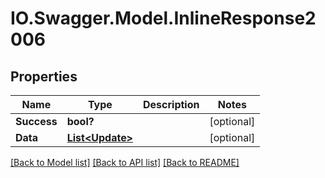 # IO.Swagger.Model.InlineResponse2006
## Properties

Name | Type | Description | Notes
------------ | ------------- | ------------- | -------------
**Success** | **bool?** |  | [optional] 
**Data** | [**List&lt;Update&gt;**](Update.md) |  | [optional] 

[[Back to Model list]](../README.md#documentation-for-models) [[Back to API list]](../README.md#documentation-for-api-endpoints) [[Back to README]](../README.md)

